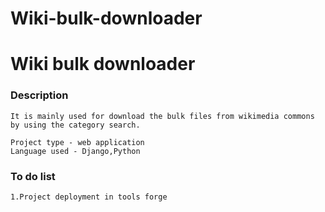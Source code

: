 # Wiki-bulk-downloader


# Wiki bulk downloader

### Description
```
It is mainly used for download the bulk files from wikimedia commons by using the category search.
```

```
Project type - web application
Language used - Django,Python
```

### To do list
```
1.Project deployment in tools forge
```




